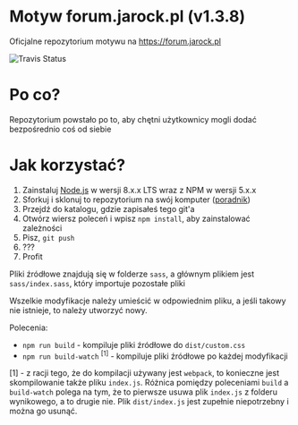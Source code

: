 # Motyw forum.jarock.pl (v1.3.8)
Oficjalne repozytorium motywu na https://forum.jarock.pl

![Travis Status](https://api.travis-ci.org/forum-jarock/theme.svg?branch=master)
# Po co?
Repozytorium powstało po to, aby chętni użytkownicy mogli dodać bezpośrednio coś od siebie
# Jak korzystać?
1. Zainstaluj [Node.js](https://nodejs.org/) w wersji 8.x.x LTS wraz z NPM w wersji 5.x.x
2. Sforkuj i sklonuj to repozytorium na swój komputer ([poradnik](https://help.github.com/articles/fork-a-repo/))
3. Przejdź do katalogu, gdzie zapisałeś tego git'a
4. Otwórz wiersz poleceń i wpisz ``npm install``, aby zainstalować zależności
5. Pisz, ``git push``
6. ???
7. Profit

Pliki źródłowe znajdują się w folderze ``sass``, a głównym plikiem jest
``sass/index.sass``, który importuje pozostałe pliki

Wszelkie modyfikacje należy umieścić w odpowiednim pliku, a jeśli takowy nie istnieje,
to należy utworzyć nowy.

Polecenia:
* ``npm run build`` - kompiluje pliki źródłowe do ``dist/custom.css``
* ``npm run build-watch`` <sup>[1]</sup> - kompiluje pliki źródłowe po każdej modyfikacji

[1] - z racji tego, że do kompilacji używany jest ``webpack``, to konieczne jest skompilowanie
także pliku ``index.js``. Różnica pomiędzy poleceniami ``build`` a ``build-watch``
polega na tym, że to pierwsze usuwa plik ``index.js`` z folderu wynikowego, a to drugie nie.
Plik ``dist/index.js`` jest zupełnie niepotrzebny i można go usunąć.
